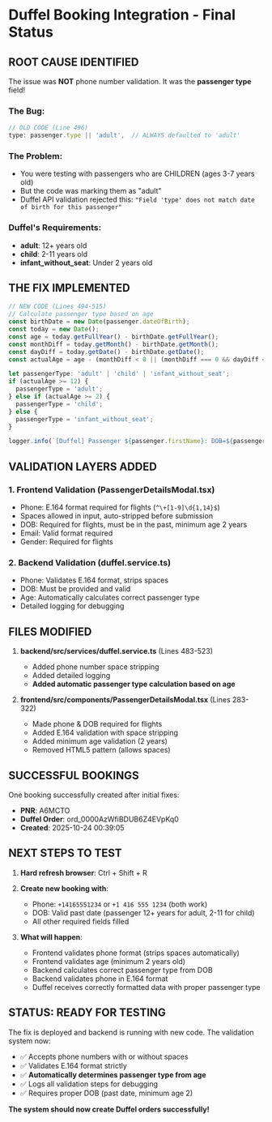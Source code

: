 # Duffel Booking Integration - Final Status

## ROOT CAUSE IDENTIFIED

The issue was **NOT** phone number validation. It was the **passenger type** field!

### The Bug:
```typescript
// OLD CODE (Line 496)
type: passenger.type || 'adult',  // ALWAYS defaulted to 'adult'
```

### The Problem:
- You were testing with passengers who are CHILDREN (ages 3-7 years old)
- But the code was marking them as "adult"
- Duffel API validation rejected this: `"Field 'type' does not match date of birth for this passenger"`

### Duffel's Requirements:
- **adult**: 12+ years old
- **child**: 2-11 years old
- **infant_without_seat**: Under 2 years old

## THE FIX IMPLEMENTED

```typescript
// NEW CODE (Lines 494-515)
// Calculate passenger type based on age
const birthDate = new Date(passenger.dateOfBirth);
const today = new Date();
const age = today.getFullYear() - birthDate.getFullYear();
const monthDiff = today.getMonth() - birthDate.getMonth();
const dayDiff = today.getDate() - birthDate.getDate();
const actualAge = age - (monthDiff < 0 || (monthDiff === 0 && dayDiff < 0) ? 1 : 0);

let passengerType: 'adult' | 'child' | 'infant_without_seat';
if (actualAge >= 12) {
  passengerType = 'adult';
} else if (actualAge >= 2) {
  passengerType = 'child';
} else {
  passengerType = 'infant_without_seat';
}

logger.info(`[Duffel] Passenger ${passenger.firstName}: DOB=${passenger.dateOfBirth}, Age=${actualAge}, Type=${passengerType}`);
```

## VALIDATION LAYERS ADDED

### 1. Frontend Validation (PassengerDetailsModal.tsx)
- Phone: E.164 format required for flights (`^\+[1-9]\d{1,14}$`)
- Spaces allowed in input, auto-stripped before submission
- DOB: Required for flights, must be in the past, minimum age 2 years
- Email: Valid format required
- Gender: Required for flights

### 2. Backend Validation (duffel.service.ts)
- Phone: Validates E.164 format, strips spaces
- DOB: Must be provided and valid
- Age: Automatically calculates correct passenger type
- Detailed logging for debugging

## FILES MODIFIED

1. **backend/src/services/duffel.service.ts** (Lines 483-523)
   - Added phone number space stripping
   - Added detailed logging
   - **Added automatic passenger type calculation based on age**

2. **frontend/src/components/PassengerDetailsModal.tsx** (Lines 283-322)
   - Made phone & DOB required for flights
   - Added E.164 validation with space stripping
   - Added minimum age validation (2 years)
   - Removed HTML5 pattern (allows spaces)

## SUCCESSFUL BOOKINGS

One booking successfully created after initial fixes:
- **PNR**: A6MCTO
- **Duffel Order**: ord_0000AzWfiBDUB6Z4EVpKq0
- **Created**: 2025-10-24 00:39:05

## NEXT STEPS TO TEST

1. **Hard refresh browser**: Ctrl + Shift + R
2. **Create new booking with**:
   - Phone: `+14165551234` or `+1 416 555 1234` (both work)
   - DOB: Valid past date (passenger 12+ years for adult, 2-11 for child)
   - All other required fields filled

3. **What will happen**:
   - Frontend validates phone format (strips spaces automatically)
   - Frontend validates age (minimum 2 years old)
   - Backend calculates correct passenger type from DOB
   - Backend validates phone in E.164 format
   - Duffel receives correctly formatted data with proper passenger type

## STATUS: READY FOR TESTING

The fix is deployed and backend is running with new code. The validation system now:
- ✅ Accepts phone numbers with or without spaces
- ✅ Validates E.164 format strictly
- ✅ **Automatically determines passenger type from age**
- ✅ Logs all validation steps for debugging
- ✅ Requires proper DOB (past date, minimum age 2)

**The system should now create Duffel orders successfully!**
